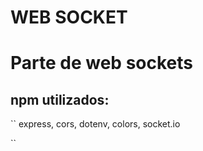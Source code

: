 #  WEB SOCKET


<h1> Parte de web sockets </h1>
<h2> npm utilizados: </h2>
``
express, 
cors, 
dotenv, 
colors,
socket.io

``
